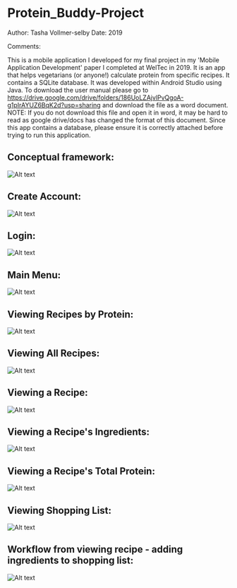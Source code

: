 # Protein_Buddy-Project

Author: Tasha Vollmer-selby
Date:   2019

Comments:

This is a mobile application I developed for my final project in my 'Mobile Application Development' paper I completed at WelTec in 2019. 
It is an app that helps vegetarians (or anyone!) calculate protein from specific recipes. 
It contains a SQLite database. 
It was developed within Android Studio using Java.
To download the user manual please go to https://drive.google.com/drive/folders/186UoLZAjvlPvQgoA-g1pIrAYUZ6BqK2d?usp=sharing and download the file as a word document. 
NOTE: If you do not download this file and open it in word, it may be hard to read as google drive/docs has changed the format of this document. 
Since this app contains a database, please ensure it is correctly attached before trying to run this application. 

## Conceptual framework:
![Alt text](https://user-images.githubusercontent.com/57430068/92544224-839d4500-f2a1-11ea-83ce-ad47929670aa.png)

## Create Account:
![Alt text](https://user-images.githubusercontent.com/57430068/92544225-8435db80-f2a1-11ea-8e7b-89a37c14f487.png)

## Login:
![Alt text](https://user-images.githubusercontent.com/57430068/92544226-8435db80-f2a1-11ea-8a17-3167ff013950.png)

## Main Menu:
![Alt text](https://user-images.githubusercontent.com/57430068/92544227-84ce7200-f2a1-11ea-960f-f3a3793c83db.png)

## Viewing Recipes by Protein:
![Alt text](https://user-images.githubusercontent.com/57430068/92544230-84ce7200-f2a1-11ea-997f-bbdb7604f28e.png)

## Viewing All Recipes:
![Alt text](https://user-images.githubusercontent.com/57430068/92544237-86983580-f2a1-11ea-85f5-a4bc092da73d.png)

## Viewing a Recipe:
![Alt text](https://user-images.githubusercontent.com/57430068/92544231-85670880-f2a1-11ea-8c2a-731dd1d751a3.png)

## Viewing a Recipe's Ingredients:
![Alt text](https://user-images.githubusercontent.com/57430068/92544232-85ff9f00-f2a1-11ea-82b1-bd22b364a747.png)

## Viewing a Recipe's Total Protein:
![Alt text](https://user-images.githubusercontent.com/57430068/92544233-85ff9f00-f2a1-11ea-826d-93487bffe867.png)

## Viewing Shopping List:
![Alt text](https://user-images.githubusercontent.com/57430068/92544236-86983580-f2a1-11ea-9fec-ae5ae149866c.png)

## Workflow from viewing recipe - adding ingredients to shopping list:
![Alt text](https://user-images.githubusercontent.com/57430068/92544220-826c1800-f2a1-11ea-9926-03c62f31be73.png)


